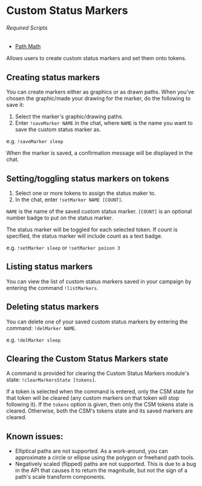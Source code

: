 # Custom Status Markers

###### Required Scripts
* [Path Math](https://github.com/Roll20/roll20-api-scripts/tree/master/PathMath)

Allows users to create custom status markers and set them onto tokens.

## Creating status markers

You can create markers either as graphics or as drawn paths. When you've
chosen the graphic/made your drawing for the marker, do the following to
save it:
1) Select the marker's graphic/drawing paths.
2) Enter ```!saveMarker NAME``` in the chat, where ```NAME``` is the name you want to
save the custom status marker as.

e.g. ```!saveMarker sleep```

When the marker is saved, a confirmation message will be displayed in the chat.

## Setting/toggling status markers on tokens

1) Select one or more tokens to assign the status maker to.
2) In the chat, enter ```!setMarker NAME [COUNT]```.

```NAME``` is the name of the saved custom status marker.
```[COUNT]``` is an optional number badge to put on the status marker.

The status marker will be toggled for each selected token. If count is
specified, the status marker will include count as a text badge.

e.g. ```!setMarker sleep``` or ```!setMarker poison 3```

## Listing status markers

You can view the list of custom status markers saved in your campaign
by entering the command ```!listMarkers```.

## Deleting status markers

You can delete one of your saved custom status markers by entering the command: ```!delMarker NAME```.

e.g. ```!delMarker sleep```

## Clearing the Custom Status Markers state

A command is provided for clearing the Custom Status Markers module's state: ```!clearMarkersState [tokens]```.

If a token is selected when the command is entered, only the CSM state for that
token will be cleared (any custom markers on that token will stop following it).
If the ```tokens``` option is given, then only the CSM tokens state is cleared.
Otherwise, both the CSM's tokens state and its saved markers are cleared.

## Known issues:

* Elliptical paths are not supported. As a work-around, you can approximate a
circle or ellipse using the polygon or freehand path tools.
* Negatively scaled (flipped) paths are not supported. This is due to a bug in
the API that causes it to return the magnitude, but not the sign of a path's
scale transform components.
